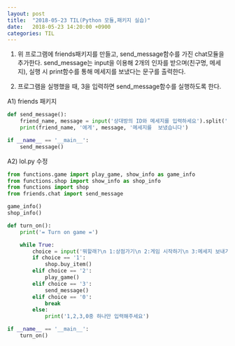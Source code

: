 ```yaml
---
layout: post
title:  "2018-05-23 TIL(Python 모듈,패키지 실습)"
date:   2018-05-23 14:20:00 +0900
categories: TIL
---
```




1. 위 프로그램에 friends패키지를 만들고, send_message함수를 가진 chat모듈을 추가한다.
send_message는 input을 이용해 2개의 인자를 받으며(친구명, 메세지), 실행 시 print함수를 통해 메세지를 보냈다는 문구를 출력한다.

2. 프로그램을 실행했을 때, 3을 입력하면 send_message함수를 실행하도록 한다.


A1) friends 패키지

```python
def send_message():
    friend_name, message = input('상대방의 ID와 메세지를 입력하세요').split(' ')
    print(friend_name, '에게', message, '메세지를  보냈습니다')

if __name__ == '__main__':
    send_message()
```

A2) lol.py 수정

```python
from functions.game import play_game, show_info as game_info
from functions.shop import show_info as shop_info
from functions import shop
from friends.chat import send_message

game_info()
shop_info()

def turn_on():
    print('= Turn on game =')

    while True:
        choice = input('뭐할래?\n 1:상점가기\n 2:게임 시작하기\n 3:메세지 보내기\n 0: 종료\n')
        if choice == '1':
            shop.buy_item()
        elif choice == '2':
            play_game()
        elif choice == '3':
            send_message()
        elif choice == '0':
            break
        else:
            print('1,2,3,0중 하나만 입력해주세요')

if __name__ == '__main__':
    turn_on()
```
